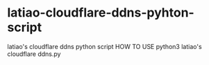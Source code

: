 # latiao-cloudflare-ddns-pyhton-script
latiao's cloudflare ddns python script
HOW TO USE
python3 latiao's cloudflare ddns.py


